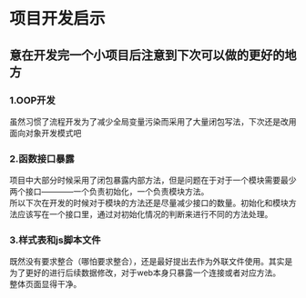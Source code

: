 # 项目开发启示
## 意在开发完一个小项目后注意到下次可以做的更好的地方
### 1.OOP开发
虽然习惯了流程开发为了减少全局变量污染而采用了大量闭包写法，下次还是改用面向对象开发模式吧
### 2.函数接口暴露
项目中大部分时候采用了闭包暴露内部方法，但是问题在于对于一个模块需要最少两个接口————一个负责初始化，一个负责模块方法。  
所以下次在开发的时候对于模块的方法还是尽量减少接口的数量。初始化和模块方法应该写在一个接口里，通过对初始化情况的判断来进行不同的方法处理。  
### 3.样式表和js脚本文件
既然没有要求整合（哪怕要求整合），还是最好提出去作为外联文件使用。其实是为了更好的进行后续数据修改，对于web本身只暴露一个连接或者对应方法。  
整体页面显得干净。

